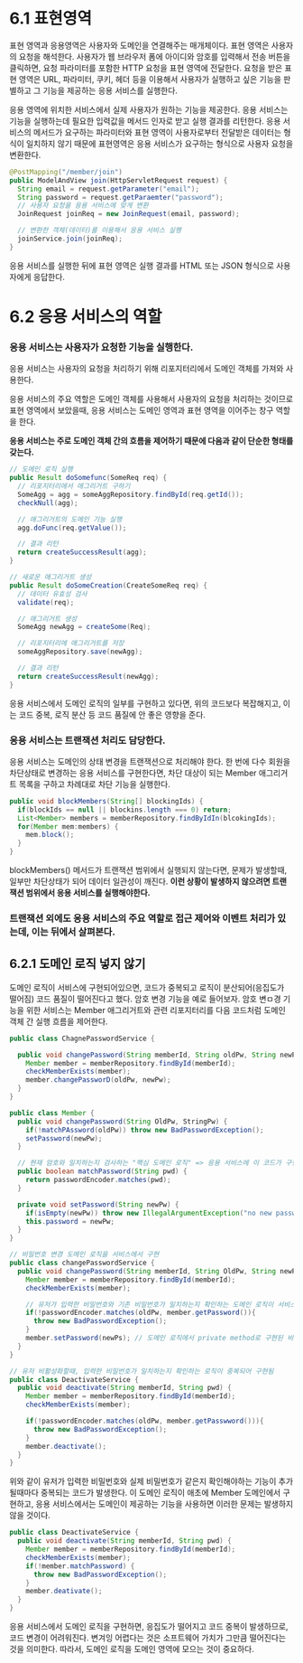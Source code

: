 # 6.1 표현영역

표현 영역과 응용영역은 사용자와 도메인을 연결해주는 매개체이다. 표현 영역은 사용자의 요청을 해석한다. 사용자가 웹 브라우저 폼에 아이디와 암호를 입력해서 전송 버튼을 클릭하면, 요청 파라미터를 포함한 HTTP 요청을 표현 영역에 전달한다. 요청을 받은 표현 영역은 URL, 파라미터, 쿠키, 헤더 등을 이용해서 사용자가 실행하고 싶은 기능을 판별하고 그 기능을 제공하는 응용 서비스를 실행한다.

응용 영역에 위치한 서비스에서 실제 사용자가 원하는 기능을 제공한다. 응용 서비스는 기능을 실행하는데 필요한 입력값을 메서드 인자로 받고 실행 결과를 리턴한다. 응용 서비스의 메서드가 요구하는 파라미터와 표현 영역이 사용자로부터 전달받은 데이터는 형식이 일치하지 않기 때문에 표현영역은 응용 서비스가 요구하는 형식으로 사용자 요청을 변환한다.

```java
@PostMapping("/member/join")
public ModelAndView join(HttpServletRequest request) {
  String email = request.getParameter("email");
  String password = request.getParaemter("password");
  // 사용자 요청을 응용 서비스에 맞게 변환
  JoinRequest joinReq = new JoinRequest(email, password);

  // 변환한 객체(데이터)를 이용해서 응용 서비스 실행
  joinService.join(joinReq);
}
```

응용 서비스를 실행한 뒤에 표현 영역은 실행 결과를 HTML 또는 JSON 형식으로 사용자에게 응답한다.

# 6.2 응용 서비스의 역할

### 응용 서비스는 사용자가 요청한 기능을 실행한다.

응용 서비스는 사용자의 요청을 처리하기 위해 리포지터리에서 도메인 객체를 가져와 사용한다.

응용 서비스의 주요 역할은 도메인 객체를 사용해서 사용자의 요청을 처리하는 것이므로 표현 영역에서 보았을때, 응용 서비스는 도메인 영역과 표현 영역을 이어주는 창구 역할을 한다.

<b>응용 서비스는 주로 도메인 객체 간의 흐름을 제어하기 때문에 다음과 같이 단순한 형태를 갖는다.</b>

```java
// 도메인 로직 실행
public Result doSomefunc(SomeReq req) {
  // 리포지터리에서 애그리거트 구하기
  SomeAgg = agg = someAggRepository.findById(req.getId());
  checkNull(agg);

  // 애그리거트의 도메인 기능 실행
  agg.doFunc(req.getValue());

  // 결과 리턴
  return createSuccessResult(agg);
}

// 새로운 애그리거트 생성
public Result doSomeCreation(CreateSomeReq req) {
  // 데이터 유효성 검사
  validate(req);

  // 애그리거트 생성
  SomeAgg newAgg = createSome(Req);

  // 리포지터리에 애그리거트를 저장
  someAggRepository.save(newAgg);

  // 결과 리턴
  return createSuccessResult(newAgg);
}
```

응용 서비스에서 도메인 로직의 일부를 구현하고 있다면, 위의 코드보다 복잡해지고, 이는 코드 중복, 로직 분산 등 코드 품질에 안 좋은 영향을 준다.

### 응용 서비스는 트랜잭션 처리도 담당한다.

응용 서비스는 도메인의 상태 변경을 트랜잭션으로 처리해야 한다. 한 번에 다수 회원을 차단상태로 변경하는 응용 서비스를 구현한다면, 차단 대상이 되는 Member 애그리거트 목록을 구하고 차례대로 차단 기능을 실행한다.

```java
public void blockMembers(String[] blockingIds) {
  if(blockIds == null || blockins.length === 0) return;
  List<Member> members = memberRepository.findByIdIn(blcokingIds);
  for(Member mem:members) {
    mem.block();
  }
}
```

blockMembers() 메서드가 트랜잭션 범위에서 실행되지 않는다면, 문제가 발생할때, 일부만 차단상태가 되어 데이터 일관성이 깨진다. <b>이런 상황이 발생하지 않으려면 트랜잭션 범위에서 응용 서비스를 실행해야한다.</b>

### 트랜잭션 외에도 응용 서비스의 주요 역할로 접근 제어와 이벤트 처리가 있는데, 이는 뒤에서 살펴본다.

## 6.2.1 도메인 로직 넣지 않기

도메인 로직이 서비스에 구현되어있으면, 코드가 중복되고 로직이 분산되어(응집도가 떨어짐) 코드 품질이 떨어진다고 했다. 암호 변경 기능을 예로 들어보자. 암호 변ㅁ경 기능을 위한 서비스는 Member 애그리거트와 관련 리포지터리를 다음 코드처럼 도메인 객체 간 실행 흐름을 제어한다.

```java
public class ChagnePasswordService {

  public void changePassword(String memberId, String oldPw, String newPw) {
    Member member = memberRepository.findById(memberId);
    checkMemberExists(member);
    member.changePassworD(oldPw, newPw);
  }
}

public class Member {
  public void changePassword(String OldPw, StringPw) {
    if(!matchPAssword(oldPw)) throw new BadPasswordException();
    setPassword(newPw);
  }

  // 현재 암호와 일치하는지 검사하는 "핵심 도메인 로직" => 응용 서비스에 이 코드가 구현되어있으면 안된다.
  public boolean matchPassword(String pwd) {
    return passwordEncoder.matches(pwd);
  }

  private void setPassword(String newPw) {
    if(isEmpty(newPw)) throw new IllegalArgumentException("no new password");
    this.password = newPw;
  }
}

// 비밀번호 변경 도메인 로직을 서비스에서 구현
public class changePasswordService {
  public void changePassword(String memberId, String OldPw, String newPw) {
    Member member = memberRepository.findById(memberId);
    checkMemberExists(member);

    // 유저가 입력한 비밀번호와 기존 비밀번호가 일치하는지 확인하는 도메인 로직이 서비스에 구현되어있음
    if(!passwordEncoder.matches(oldPw, member.getPassword()){
      throw new BadPasswordException();
    }
    member.setPassword(newPs); // 도메인 로직에서 private method로 구현된 비밀번호 변경 메서드를 서비스에서 직접 호출
  }
}

// 유저 비활성화할때, 입력한 비밀번호가 일치하는지 확인하는 로직이 중복되어 구현됨
public class DeactivateService {
  public void deactivate(String memberId, String pwd) {
    Member member = memberRepository.findById(memberId);
    checkMemberExists(member);

    if(!passwordEncoder.matches(oldPw, member.getPasswword())){
      throw new BadPasswordException();
    }
    member.deactivate();
  }
}
```

위와 같이 유저가 입력한 비밀번호와 실제 비밀번호가 같은지 확인해야하는 기능이 추가될때마다 중복되는 코드가 발생한다. 이 도메인 로직이 애초에 Member 도메인에서 구현하고, 응용 서비스에서는 도메인이 제공하는 기능을 사용하면 이러한 문제는 발생하지 않을 것이다.

```java
public class DeactivateService {
  public void deactivate(String memberId, String pwd) {
    Member member = memberRepository.findById(memberId);
    checkMemberExists(member);
    if(!member.matchPassword) {
      throw new BadPasswordException();
    }
    member.deativate();
  }
}
```

응용 서비스에서 도메인 로직을 구현하면, 응집도가 떨어지고 코드 중복이 발생하므로, 코드 변경이 어려워진다. 변겨잉 어렵다는 것은 소프트웨어 가치가 그만큼 떨어진다는 것을 의미한다. 따라서, 도메인 로직을 도메인 영역에 모으는 것이 중요하다.
